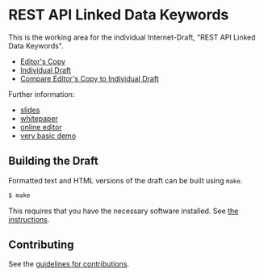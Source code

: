 # REST API Linked Data Keywords

This is the working area for the individual Internet-Draft, "REST API Linked Data Keywords".

* [Editor's Copy](https://ioggstream.github.io/draft-polli-restapi-ld-keywords/#go.draft-polli-restapi-ld-keywords.html)
* [Individual Draft](https://datatracker.ietf.org/doc/draft-polli-restapi-ld-keywords/)
* [Compare Editor's Copy to Individual Draft](https://ioggstream.github.io/draft-polli-restapi-ld-keywords/#go.draft-polli-restapi-ld-keywords.diff)

Further information:

* [slides](https://docs.google.com/presentation/d/1lkGNWacpAEE9YXmeuCW1XFZ5d9ubBZG7KifQa7J7K2M/edit#slide=id.g6340a851bc_0_156)
* [whitepaper](https://docs.google.com/document/d/1fBRH2wtg1p_g4voNSTlHiSJmKgvfNaIsUXwPBO36RuM/edit#heading=h.thgum5f5v4vx)
* [online editor](https://italia.github.io/swagger-editor/)
* [very basic demo](https://ioggstream.github.io/draft-polli-restapi-ld-keywords/demo.html)

## Building the Draft

Formatted text and HTML versions of the draft can be built using `make`.

```sh
$ make
```

This requires that you have the necessary software installed.  See
[the instructions](https://github.com/martinthomson/i-d-template/blob/master/doc/SETUP.md).


## Contributing

See the
[guidelines for contributions](https://github.com/ioggstream/draft-polli-restapi-ld-keywords/blob/master/CONTRIBUTING.md).
